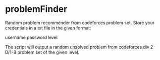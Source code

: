 # problemFinder
Random problem recommender from codeforces problem set.
Store your credentials in a txt file in the given format:

username
password
level

The script will output a random unsolved problem from codeforces div 2-D/1-B problem set of the given level.
